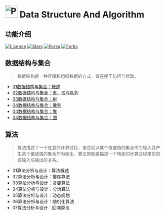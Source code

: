 # <img src="https://github.com/guoxiaoxing/data-structure-and-algorithm/raw/master/art/logo.png" alt="Phoenix" width="40" height="40" align="bottom" /> Data Structure And Algorithm

## 功能介绍

[![License](https://img.shields.io/github/license/guoxiaoxing/data-structure-and-algorithm.svg)](https://jitpack.io/#guoxiaoxing/data-structure-and-algorithm) 
[![Stars](https://img.shields.io/github/stars/guoxiaoxing/data-structure-and-algorithm.svg)](https://jitpack.io/#guoxiaoxing/data-structure-and-algorithm) 
[![Forks](https://img.shields.io/github/forks/guoxiaoxing/data-structure-and-algorithm.svg)](https://jitpack.io/#guoxiaoxing/data-structure-and-algorithm) 
[![Forks](https://img.shields.io/github/issues/guoxiaoxing/data-structure-and-algorithm.svg)](https://jitpack.io/#guoxiaoxing/data-structure-and-algorithm) 

## 数据结构与集合

>数据结构是一种存储和组织数据的方式，旨在便于访问与修改。

- [01数据结构与集合：概述](https://github.com/guoxiaoxing/data-structure-and-algorithm/blob/master/doc/数据结构/01数据结构与集合：概述.md)
- [02数据结构与集合：表、栈与队列](https://github.com/guoxiaoxing/data-structure-and-algorithm/blob/master/doc/数据结构/02数据结构与集合：表、栈与队列.md)
- [03数据结构与集合：树](https://github.com/guoxiaoxing/data-structure-and-algorithm/blob/master/doc/数据结构/03数据结构与集合：树.md)
- [04数据结构与集合：散列](https://github.com/guoxiaoxing/data-structure-and-algorithm/blob/master/doc/数据结构/04数据结构与集合：散列.md)
- [04数据结构与集合：堆](https://github.com/guoxiaoxing/data-structure-and-algorithm/blob/master/doc/数据结构/05数据结构与集合：堆.md)
- [04数据结构与集合：图](https://github.com/guoxiaoxing/data-structure-and-algorithm/blob/master/doc/数据结构/06数据结构与集合：图.md)

## 算法

>算法描述了一个任意的计算过程，该过程以某个值或值的集合作为输入并产生某个值或值的集合作为输出，算法则就是描述一个特定的计算过程来实现该输入与输出的关系。

- 01算法分析与设计：算法概述
- 02算法分析与设计：排序算法
- 03算法分析与设计：贪婪算法
- 04算法分析与设计：分治算法
- 05算法分析与设计：动态规划
- 06算法分析与设计：随机化算法
- 07算法分析与设计：回溯算法
